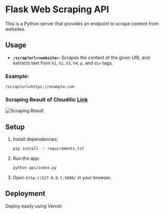 # Flask Web Scraping API

This is a Python server that provides an endpoint to scrape content from websites.

## Usage

- **`/scrap?url=<website>`**: Scrapes the content of the given URL and extracts text from `h1`, `h2`, `h3`, `h4`, `p`, and `div` tags.

### Example:

```
/scrap?url=https://example.com
```

### Scraping Result of Cloudilic [Link](https://flask-pi.vercel.app/scrap?url=https://cloudilic.com/)

![Scraping Result](https://imagizer.imageshack.com/img922/8347/TcryYq.png)

## Setup

1. Install dependencies:

   ```bash
   pip install -r requirements.txt
   ```

2. Run the app:

   ```bash
   python api/index.py
   ```

3. Open `http://127.0.0.1:5000/` in your browser.

## Deployment

Deploy easily using Vercel:
